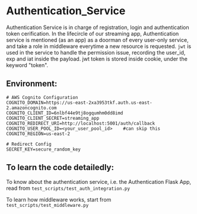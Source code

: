 # Authentication_Service

Authentication Service is in charge of registration, login and authentication token cerification. In the lifecircle of our streaming app, Authentication service is mentioned (as an app) as a doorman of every user-only service, and take a role in middleware everytime a new resource is requested. `jwt` is used in the service to handle the permission issue, recording the user_id, exp and iat inside the payload. jwt token is stored inside cookie, under the keyword "token".

## Environment: 
```
# AWS Cognito Configuration
COGNITO_DOMAIN=https://us-east-2xa3953tkf.auth.us-east-2.amazoncognito.com
COGNITO_CLIENT_ID=6nlbf44e9tj8ogqumhm0dd8imd
COGNITO_CLIENT_SECRET=streaming_app
COGNITO_REDIRECT_URI=http://localhost:5001/auth/callback
COGNITO_USER_POOL_ID=<your_user_pool_id>    #can skip this
COGNITO_REGION=us-east-2

# Redirect Config
SECRET_KEY=secure_random_key
```


## To learn the code detailedly:

To know about the authentication service, i.e. the Authentication Flask App, read from `test_scripts/test_auth_integration.py`

To learn how middleware works, start from `test_scripts/test_middleware.py`
